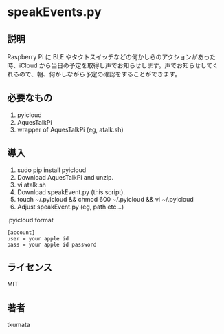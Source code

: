 # speakEvents.py

## 説明
Raspberry Pi に BLE やタクトスイッチなどの何かしらのアクションがあった時、iCloud から当日の予定を取得し声でお知らせします。声でお知らせしてくれるので、朝、何かしながら予定の確認をすることができます。

## 必要なもの
1. pyicloud
2. AquesTalkPi
3. wrapper of AquesTalkPi (eg, atalk.sh)

## 導入
1. sudo pip install pyicloud
2. Download AquesTalkPi and unzip.
3. vi atalk.sh
4. Download speakEvent.py (this script).
5. touch ~/.pyicloud && chmod 600 ~/.pyicloud && vi ~/.pyicloud
6. Adjust speakEvent.py (eg, path etc...)

.pyicloud format
```
[account]
user = your apple id
pass = your apple id password
```

## ライセンス
MIT

## 著者
tkumata
